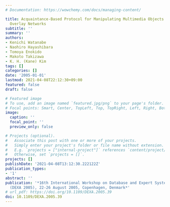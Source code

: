 ```yaml
---
# Documentation: https://wowchemy.com/docs/managing-content/

title: Acquaintance-Based Protocol for Manipulating Multimedia Objects in Peer-to-Peer
  Overlay Networks
subtitle: ''
summary: ''
authors:
- Kenichi Watanabe
- Naohiro Hayashibara
- Tomoya Enokido
- Makoto Takizawa
- K. H. (Kane) Kim
tags: []
categories: []
date: '2005-01-01'
lastmod: 2021-04-08T22:12:30+09:00
featured: false
draft: false

# Featured image
# To use, add an image named `featured.jpg/png` to your page's folder.
# Focal points: Smart, Center, TopLeft, Top, TopRight, Left, Right, BottomLeft, Bottom, BottomRight.
image:
  caption: ''
  focal_point: ''
  preview_only: false

# Projects (optional).
#   Associate this post with one or more of your projects.
#   Simply enter your project's folder or file name without extension.
#   E.g. `projects = ["internal-project"]` references `content/project/deep-learning/index.md`.
#   Otherwise, set `projects = []`.
projects: []
publishDate: '2021-04-08T13:12:30.222122Z'
publication_types:
- '1'
abstract: ''
publication: '*16th International Workshop on Database and Expert Systems Applications
  (DEXA 2005), 22-26 August 2005, Copenhagen, Denmark*'
# url_pdf: https://doi.org/10.1109/DEXA.2005.39
doi: 10.1109/DEXA.2005.39
---
```

